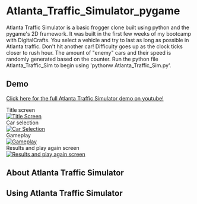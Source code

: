 # Atlanta_Traffic_Simulator_pygame

Atlanta Traffic Simulator is a basic frogger clone built using python and the pygame's 2D framework. 
It was built in the first few weeks of my bootcamp with DigitalCrafts. 
You select a vehicle and try to last as long as possible in Atlanta traffic. Don't hit another car!
Difficulty goes up as the clock ticks closer to rush hour.
The amount of "enemy" cars and their speed is randomly generated based on the counter.
Run the python file Atlanta_Traffic_Sim to begin using 'pythonw Atlanta_Traffic_Sim.py'.

## Demo

<a href="https://www.youtube.com/watch?v=v8zOv59Sr7c&feature=youtu.be" target="_blank">Click here for the full Atlanta Traffic Simulator demo on youtube!</a>

Title screen
<br>
[![Title Screen](https://github.com/sprice36/MarvelComics/blob/master/marvelcomicsmarketplacehome.gif?raw=true)](https://www.youtube.com/watch?v=v8zOv59Sr7c&feature=youtu.be)
<br>
Car selection
<br>
[![Car Selection](https://github.com/sprice36/MarvelComics/blob/master/marvelcomicsmarketplacecharactersearch.gif?raw=true)](https://www.youtube.com/watch?v=v8zOv59Sr7c&feature=youtu.be)
<br>
Gameplay
<br>
[![Gameplay](https://github.com/sprice36/MarvelComics/blob/master/marvelcomicsmarketplacecomicsearch.gif?raw=true)](https://www.youtube.com/watch?v=v8zOv59Sr7c&feature=youtu.be)
<br>
Results and play again screen
<br>
[![Results and play again screen](https://github.com/sprice36/MarvelComics/blob/master/marvelcomicsmarketplacecomicsearch.gif?raw=true)](https://www.youtube.com/watch?v=v8zOv59Sr7c&feature=youtu.be)


## About Atlanta Traffic Simulator


## Using Atlanta Traffic Simulator

